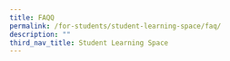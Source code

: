 ```yaml
---
title: FAQQ
permalink: /for-students/student-learning-space/faq/
description: ""
third_nav_title: Student Learning Space
---
```

